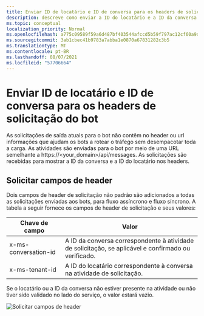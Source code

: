 ```yaml
---
title: Enviar ID de locatário e ID de conversa para os headers de solicitação do bot
description: descreve como enviar a ID do locatário e a ID da conversa para os headers de solicitação do bot.
ms.topic: conceptual
localization_priority: Normal
ms.openlocfilehash: a775c09589f59a6d487bf403544afccd5b59f797ac12cf60a9deb1fc2de16644
ms.sourcegitcommit: 3ab1cbec41b9783a7abba1e0870a67831282c3b5
ms.translationtype: MT
ms.contentlocale: pt-BR
ms.lasthandoff: 08/07/2021
ms.locfileid: "57706664"
---
```

# <a name="send-tenant-id-and-conversation-id-to-the-request-headers-of-the-bot"></a>Enviar ID de locatário e ID de conversa para os headers de solicitação do bot

As solicitações de saída atuais para o bot não contêm no header ou url informações que ajudam os bots a rotear o tráfego sem desempacotar toda a carga. As atividades são enviadas para o bot por meio de uma URL semelhante a https://<your_domain>/api/messages. As solicitações são recebidas para mostrar a ID da conversa e a ID do locatário nos headers.

## <a name="request-header-fields"></a>Solicitar campos de header

Dois campos de header de solicitação não padrão são adicionados a todas as solicitações enviadas aos bots, para fluxo assíncrono e fluxo síncrono. A tabela a seguir fornece os campos de header de solicitação e seus valores:

| Chave de campo | Valor |
|----------------|-----------------|
| x-ms-conversation-id | A ID da conversa correspondente à atividade de solicitação, se aplicável e confirmado ou verificado. |
| x-ms-tenant-id | A ID do locatário correspondente à conversa na atividade de solicitação. |

Se o locatário ou a ID da conversa não estiver presente na atividade ou não tiver sido validado no lado do serviço, o valor estará vazio.

![Solicitar campos de header](~/assets/images/bots/requestheaderfields.png)
